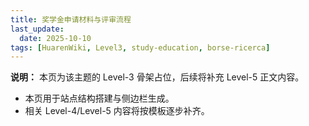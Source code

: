 ```yaml
---
title: 奖学金申请材料与评审流程
last_update:
  date: 2025-10-10
tags: [HuarenWiki, Level3, study-education, borse-ricerca]
---
```

**说明：** 本页为该主题的 Level-3 骨架占位，后续将补充 Level-5 正文内容。

- 本页用于站点结构搭建与侧边栏生成。
- 相关 Level-4/Level-5 内容将按模板逐步补齐。

